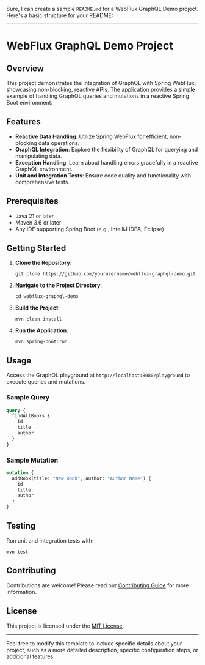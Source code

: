 Sure, I can create a sample `README.md` for a WebFlux GraphQL Demo project. Here's a basic structure for your README:

---

# WebFlux GraphQL Demo Project

## Overview
This project demonstrates the integration of GraphQL with Spring WebFlux, showcasing non-blocking, reactive APIs. The application provides a simple example of handling GraphQL queries and mutations in a reactive Spring Boot environment.

## Features
- **Reactive Data Handling**: Utilize Spring WebFlux for efficient, non-blocking data operations.
- **GraphQL Integration**: Explore the flexibility of GraphQL for querying and manipulating data.
- **Exception Handling**: Learn about handling errors gracefully in a reactive GraphQL environment.
- **Unit and Integration Tests**: Ensure code quality and functionality with comprehensive tests.

## Prerequisites
- Java 21 or later
- Maven 3.6 or later
- Any IDE supporting Spring Boot (e.g., IntelliJ IDEA, Eclipse)

## Getting Started
1. **Clone the Repository**:
   ```
   git clone https://github.com/yourusername/webflux-graphql-demo.git
   ```

2. **Navigate to the Project Directory**:
   ```
   cd webflux-graphql-demo
   ```

3. **Build the Project**:
   ```
   mvn clean install
   ```

4. **Run the Application**:
   ```
   mvn spring-boot:run
   ```

## Usage
Access the GraphQL playground at `http://localhost:8080/playground` to execute queries and mutations.

### Sample Query
```graphql
query {
  findAllBooks {
    id
    title
    author
  }
}
```

### Sample Mutation
```graphql
mutation {
  addBook(title: "New Book", author: "Author Name") {
    id
    title
    author
  }
}
```

## Testing
Run unit and integration tests with:
```
mvn test
```

## Contributing
Contributions are welcome! Please read our [Contributing Guide](CONTRIBUTING.md) for more information.

## License
This project is licensed under the [MIT License](LICENSE).

---

Feel free to modify this template to include specific details about your project, such as a more detailed description, specific configuration steps, or additional features.
